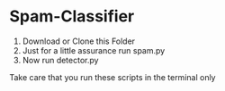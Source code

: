# Spam-Classifier

1) Download or Clone this Folder
2) Just for a little assurance run spam.py
3) Now run detector.py

Take care that you run these scripts in the terminal only
